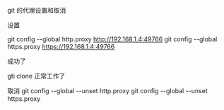 


git 的代理设置和取消 


设置

git config --global http.proxy http://192.168.1.4:49766
git config --global https.proxy https://192.168.1.4:49766


成功了

gti clone 正常工作了

取消
git config --global --unset http.proxy
git config --global --unset https.proxy


